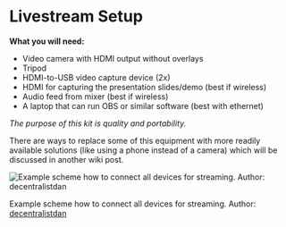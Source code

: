 # Livestream Setup

**What you will need:**

- Video camera with HDMI output without overlays
- Tripod
- HDMI-to-USB video capture device (2x)
- HDMI for capturing the presentation slides/demo (best if wireless)
- Audio feed from mixer (best if wireless)
- A laptop that can run OBS or similar software (best with ethernet)

*The purpose of this kit is quality and portability.*

There are ways to replace some of this equipment with more readily available solutions (like using a phone instead of a camera) which will be discussed in another wiki post.

![Example scheme how to connect all devices for streaming. Author: [decentralistdan](https://twitter.com/decentralistdan)](Livestream%20Setup%2078cbdbd99e4a42d7b5565978aa5e4488/stream-cable-setup.jpg)

Example scheme how to connect all devices for streaming. Author: [decentralistdan](https://twitter.com/decentralistdan)
